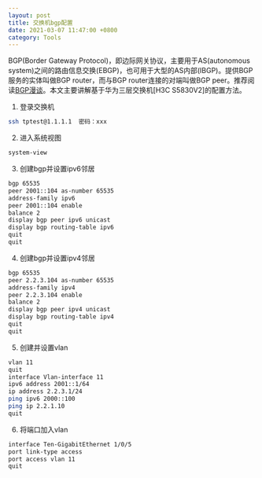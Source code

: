 ```yaml
---
layout: post
title: 交换机bgp配置
date: 2021-03-07 11:47:00 +0800
category: Tools
---
```

BGP(Border Gateway Protocol)，即边际网关协议，主要用于AS(autonomous system)之间的路由信息交换(EBGP)，也可用于大型的AS内部(IBGP)。提供BGP服务的实体叫做BGP router，而与BGP router连接的对端叫做BGP peer。推荐阅读[BGP漫谈](https://zhuanlan.zhihu.com/p/25433049)。本文主要讲解基于华为三层交换机[H3C S5830V2]的配置方法。
1. 登录交换机
```bash
ssh tptest@1.1.1.1  密码：xxx
```
2. 进入系统视图
```bash
system-view
```
3. 创建bgp并设置ipv6邻居
```bash
bgp 65535
peer 2001::104 as-number 65535
address-family ipv6
peer 2001::104 enable
balance 2
display bgp peer ipv6 unicast
display bgp routing-table ipv6
quit
quit
```
4. 创建bgp并设置ipv4邻居
```bash
bgp 65535
peer 2.2.3.104 as-number 65535
address-family ipv4
peer 2.2.3.104 enable
balance 2
display bgp peer ipv4 unicast
display bgp routing-table ipv4
quit
quit
```
5. 创建并设置vlan
```bash
vlan 11
quit
interface Vlan-interface 11
ipv6 address 2001::1/64
ip address 2.2.3.1/24
ping ipv6 2000::100
ping ip 2.2.1.10
quit
```
6. 将端口加入vlan
```bash
interface Ten-GigabitEthernet 1/0/5
port link-type access
port access vlan 11
quit
```